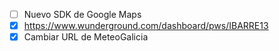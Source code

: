 * [ ] Nuevo SDK de Google Maps
* [x] https://www.wunderground.com/dashboard/pws/IBARRE13 
* [x] Cambiar URL de MeteoGalicia
